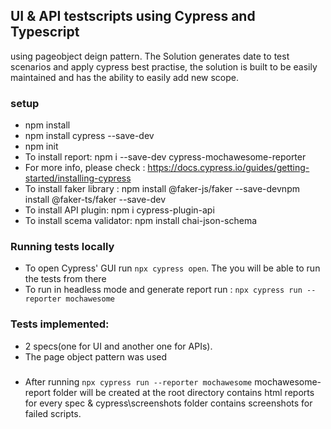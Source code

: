 ## UI & API testscripts using Cypress and Typescript

 using pageobject deign pattern.
 The Solution generates date to test scenarios and apply cypress best practise, the solution is built to be easily maintained and has the ability to easily add new scope.


### setup
- npm install 
- npm install cypress --save-dev
- npm init
- To install report: npm i --save-dev cypress-mochawesome-reporter
- For more info, please check : https://docs.cypress.io/guides/getting-started/installing-cypress
- To install faker library :  npm install @faker-js/faker --save-devnpm install @faker-ts/faker --save-dev
- To install API plugin: npm i cypress-plugin-api  
- To install scema validator: npm install chai-json-schema



### Running tests locally
- To open Cypress' GUI run `npx cypress open`. The you will be able to run the tests from there
- To run in headless mode and generate report run : `npx cypress run --reporter mochawesome`

### Tests implemented:
- 2 specs(one for UI and another one for APIs).
- The page object pattern was used



### 
- After running `npx cypress run --reporter mochawesome` mochawesome-report folder will be created at the root directory contains html reports for every spec & cypress\screenshots folder contains screenshots for failed scripts. 

